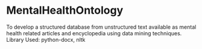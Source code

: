 # MentalHealthOntology
To develop a structured database from unstructured text available as mental health related articles and encyclopedia using data mining techniques.
Library Used: python-docx, nltk

